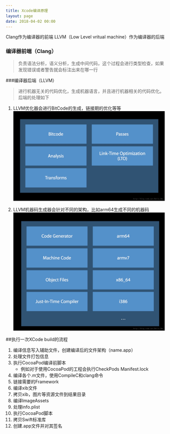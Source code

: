 ```yaml
---
title: Xcode编译原理
layout: page
date: 2018-04-02 00:00
---
```



Clang作为编译器的前端
LLVM（Low Level vritual machine）作为编译器的后端

### 编译器前端（Clang）

> 负责语法分析，语义分析，生成中间代码，这个过程会进行类型检查，如果发现错误或者警告就会标注出来在哪一行



###编译器后端（LLVM）

> 进行机器无关的代码优化，生成机器语言，并且进行机器相关的代码优化。后端的处理如下

1. LLVM优化器会进行BitCode的生成，链接期的优化等等
![](media/15158230631000/15158242190406.jpg)


2. LLVM机器码生成器会针对不同的架构，比如arm64生成不同的机器码
![](media/15158230631000/15158242081033.jpg)

##执行一次XCode build的流程

1. 编译信息写入辅助文件，创建编译后的文件架构（name.app）
2. 处理文件打包信息
3. 执行CocoaPod编译前脚本
    - 例如对于使用CocoaPod的工程会执行CheckPods Manifest.lock
4. 编译各个.m文件，使用CompileC和clang命令
5. 链接需要的Framework
6. 编译xib文件
7. 拷贝xib，图片等资源文件到结果目录
8. 编译ImageAssets
9. 处理info.plist
10. 执行CocoaPod脚本
11. 拷贝Swift标准库
12. 创建.app文件并对其签名

 


